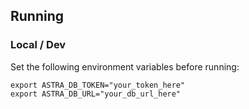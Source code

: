 ## Running
### Local / Dev
Set the following environment variables before running:
```
export ASTRA_DB_TOKEN="your_token_here"
export ASTRA_DB_URL="your_db_url_here"
```
